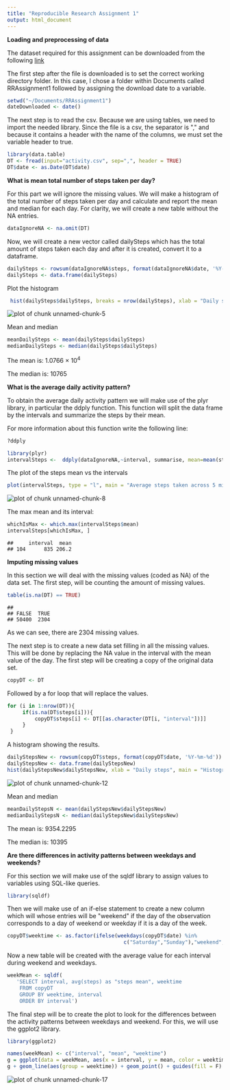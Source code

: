 ```yaml
---
title: "Reproducible Research Assignment 1"
output: html_document
---
```


**Loading and preprocessing of data**

The dataset required for this assignment can be downloaded from the following [link](https://d396qusza40orc.cloudfront.net/repdata%2Fdata%2Factivity.zip)

The first step after the file is downloaded is to set the correct working directory folder. In this case, I chose a folder within Documents called RRAssignment1 followed by assigning the download date
to a variable.



```r
setwd("~/Documents/RRAssignment1")
dateDownloaded <- date()
```

The next step is to read the csv. Because we are using tables, we need to import the needed library.
Since the file is a csv, the separator is "," and because it contains a header with the name of the columns, we must set the variable header to true.

```r
library(data.table)
DT <- fread(input="activity.csv", sep=",", header = TRUE)
DT$date <- as.Date(DT$date)
```


**What is mean total number of steps taken per day?**

For this part we will ignore the missing values. We will make a histogram of the total number of steps taken per day and calculate and report the mean and median for each day. For clarity, we will create a new table without the NA entries.


```r
dataIgnoreNA <- na.omit(DT)
```

Now, we will create a new vector called dailySteps which has the total amount of steps taken each day and after it is created, convert it to a dataframe.

```r
dailySteps <- rowsum(dataIgnoreNA$steps, format(dataIgnoreNA$date, '%Y-%m-%d'))
dailySteps <- data.frame(dailySteps)
```

Plot the histogram

```r
 hist(dailySteps$dailySteps, breaks = nrow(dailySteps), xlab = "Daily steps", main = "Histogram of daily steps")
```

![plot of chunk unnamed-chunk-5](figure/unnamed-chunk-5.png) 

Mean and median

```r
meanDailySteps <- mean(dailySteps$dailySteps)
medianDailySteps <- median(dailySteps$dailySteps)
```

The mean is: 1.0766 &times; 10<sup>4</sup>

The median is: 10765

**What is the average daily activity pattern?**

To obtain the average daily activity pattern we will make use of the plyr library, in particular the ddply function. This function will split the data frame by the intervals and summarize the steps by their mean.

For more information about this function write the following line:

```r
?ddply
```


```r
library(plyr)
intervalSteps <-  ddply(dataIgnoreNA,~interval, summarise, mean=mean(steps))
```

The plot of the steps mean vs the intervals


```r
plot(intervalSteps, type = "l", main = "Average steps taken across 5 minutes intervals" ,xlab = "5 minutes intervals", ylab = "Average number of steps")
```

![plot of chunk unnamed-chunk-8](figure/unnamed-chunk-8.png) 


The max mean and its interval:


```r
whichIsMax <- which.max(intervalSteps$mean)
intervalSteps[whichIsMax, ]
```

```
##     interval  mean
## 104      835 206.2
```



**Imputing missing values**

In this section we will deal with the missing values (coded as NA) of the data set.
The first step, will be counting the amount of missing values.


```r
table(is.na(DT) == TRUE)
```

```
## 
## FALSE  TRUE 
## 50400  2304
```

As we can see, there are 2304 missing values.

The next step is to create a new data set filling in all the missing values. This will be done by replacing the NA value in the interval with the mean value of the day. The first step will be creating a copy of the original data set.


```r
copyDT <- DT
```

Followed by a for loop that will replace the values.


```r
for (i in 1:nrow(DT)){
     if(is.na(DT$steps[i])){
         copyDT$steps[i] <- DT[[as.character(DT[i, "interval"])]]
     }
 }
```

A histogram showing the results.


```r
dailyStepsNew <- rowsum(copyDT$steps, format(copyDT$date, '%Y-%m-%d'))
dailyStepsNew <- data.frame(dailyStepsNew)
hist(dailyStepsNew$dailyStepsNew, xlab = "Daily steps", main = "Histogram of daily steps")
```

![plot of chunk unnamed-chunk-12](figure/unnamed-chunk-12.png) 

Mean and median

```r
meanDailyStepsN <- mean(dailyStepsNew$dailyStepsNew)
medianDailyStepsN <- median(dailyStepsNew$dailyStepsNew)
```

The mean is: 9354.2295

The median is: 10395

**Are there differences in activity patterns between weekdays and weekends?**

For this section we will make use of the sqldf library to assign values to variables using SQL-like queries.


```r
library(sqldf)
```

Then we will make use of an if-else statement to create a new column which will whose entries will be "weekend" if the day of the observation corresponds to a day of weekend or weekday if it is a day of the week.


```r
copyDT$weektime <- as.factor(ifelse(weekdays(copyDT$date) %in% 
                                      c("Saturday","Sunday"),"weekend", "weekday"))
```

Now a new table will be created with the average value for each interval during weekend and weekdays.


```r
weekMean <- sqldf(   
   'SELECT interval, avg(steps) as "steps mean", weektime
    FROM copyDT
    GROUP BY weektime, interval
    ORDER BY interval')
```

The final step will be to create the plot to look for the differences between the activity patterns between weekdays and weekend. For this, we will use the ggplot2 library.


```r
library(ggplot2)
```


```r
names(weekMean) <- c("interval", "mean", "weektime")
g = ggplot(data = weekMean, aes(x = interval, y = mean, color = weektime)) + facet_grid(. ~ weektime)
g + geom_line(aes(group = weektime)) + geom_point() + guides(fill = F) + ggtitle("Activity patterns between weekday and weekend")
```

![plot of chunk unnamed-chunk-17](figure/unnamed-chunk-17.png) 
